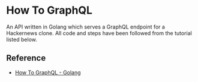 # How To GraphQL

An API written in Golang which serves a GraphQL endpoint for a Hackernews clone.  All code and steps have been followed from the tutorial listed below.

## Reference

* [How To GraphQL - Golang](https://www.howtographql.com/basics/0-introduction/)
